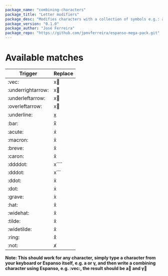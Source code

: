 ```yaml
---
package_name: "combining-characters"
package_title: "Letter modifiers"
package_desc: "Modifies characters with a collection of symbols e.g.: à, â, a⃗, a̅, a⃜"
package_version: "0.1.0"
package_author: "José Ferreira"
package_repo: "https://github.com/jpmvferreira/espanso-mega-pack.git"
---
```


# Available matches
| Trigger           | Replace   |
|-------------------|-----------|
| :vec:             | x⃗         |
| :underrightarrow: | x⃯         |
| :underleftarrow:  | x⃮         |
| :overleftarrow:   | x⃡         |
| :underline:       | x̲         |
| :bar:             | x̅         |
| :acute:           | x́         |
| :macron:          | x̄         |
| :breve:           | x̆         |
| :caron:           | x̌         |
| :ddddot:          | x⃜         |
| :dddot:           | x⃛         |
| :ddot:            | ẍ         |
| :dot:             | ẋ         |
| :grave:           | x̀         |
| :hat:             | x̂         |
| :widehat:         | x̂         |
| :tilde:           | x̃         |
| :widetilde:       | x̃         |
| :​ring:            | x̊        |
| :not:             | x̸         |

**Note: This should work for any character, simply type a character from your keyboard or Espanso itself, e.g. a or γ, and then write a combining character using Espanso, e.g. :vec:, the result should be a⃗ and γ⃗**
